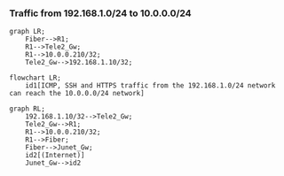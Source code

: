 
### Traffic from 192.168.1.0/24 to 10.0.0.0/24

```mermaid
graph LR;
    Fiber-->R1;
    R1-->Tele2_Gw;
    R1-->10.0.0.210/32;
    Tele2_Gw-->192.168.1.10/32;
```

```mermaid
flowchart LR;
    id1[ICMP, SSH and HTTPS traffic from the 192.168.1.0/24 network can reach the 10.0.0.0/24 network]
```

```mermaid
graph RL;
    192.168.1.10/32-->Tele2_Gw;
    Tele2_Gw-->R1;
    R1-->10.0.0.210/32;
    R1-->Fiber;
    Fiber-->Junet_Gw;
    id2[(Internet)]
    Junet_Gw-->id2
```